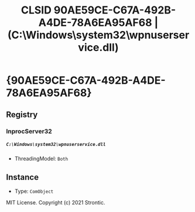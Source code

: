 ﻿---
title: "CLSID 90AE59CE-C67A-492B-A4DE-78A6EA95AF68 | (C:\\Windows\\system32\\wpnuserservice.dll)"
excerpt: What is COM-Object CLSID 90AE59CE-C67A-492B-A4DE-78A6EA95AF68?
---

# {90AE59CE-C67A-492B-A4DE-78A6EA95AF68}


## Registry


### InprocServer32

##### `C:\Windows\system32\wpnuserservice.dll`
* ThreadingModel: `Both`

## Instance

* Type: `ComObject`

MIT License. Copyright (c) 2021 Strontic.


